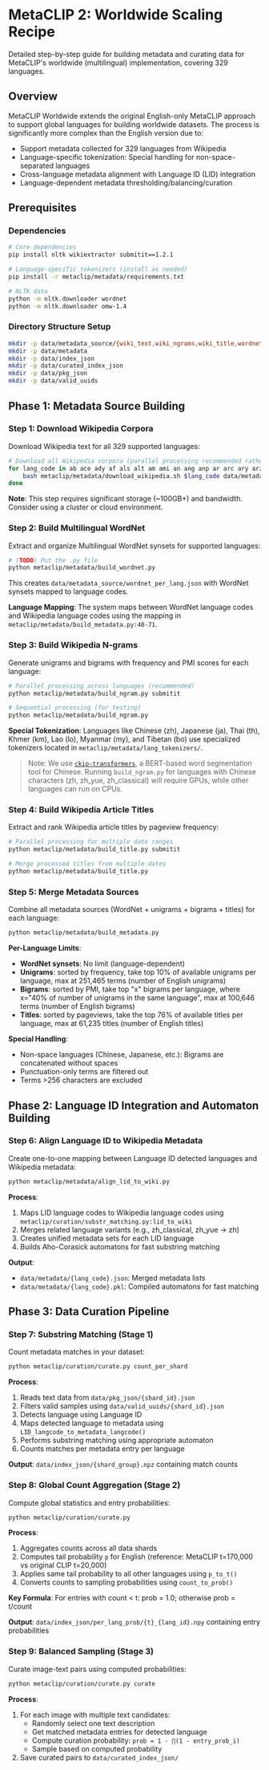 # MetaCLIP 2: Worldwide Scaling Recipe

Detailed step-by-step guide for building metadata and curating data for MetaCLIP's worldwide (multilingual) implementation, covering 329 languages.

## Overview

MetaCLIP Worldwide extends the original English-only MetaCLIP approach to support global languages for building worldwide datasets. The process is significantly more complex than the English version due to:

- Support metadata collected for 329 languages from Wikipedia
- Language-specific tokenization: Special handling for non-space-separated languages
- Cross-language metadata alignment with Language ID (LID) integration
- Language-dependent metadata thresholding/balancing/curation

## Prerequisites

### Dependencies
```bash
# Core dependencies
pip install nltk wikiextractor submitit==1.2.1

# Language-specific tokenizers (install as needed)
pip install -r metaclip/metadata/requirements.txt

# NLTK data
python -m nltk.downloader wordnet
python -m nltk.downloader omw-1.4
```

### Directory Structure Setup
```bash
mkdir -p data/metadata_source/{wiki_text,wiki_ngrams,wiki_title,wordnet_per_lang}
mkdir -p data/metadata
mkdir -p data/index_json
mkdir -p data/curated_index_json
mkdir -p data/pkg_json
mkdir -p data/valid_uuids
```

## Phase 1: Metadata Source Building

### Step 1: Download Wikipedia Corpora

Download Wikipedia text for all 329 supported languages:

```bash
# Download all Wikipedia corpora (parallel processing recommended rather than sequential)
for lang_code in ab ace ady af als alt am ami an ang anp ar arc ary arz as ast atj av avk awa ay az azb ba ban bar bat_smg bbc bcl be be_tarask bew bg bh bi bjn blk bm bn bo bpy br bs bug bxr ca cbk_zam cdo ce ceb ch chr chy ckb co cr crh cs csb cu cv cy da dag de dga din diq dsb dtp dty dv dz ee el eml en eo es et eu ext fa fat ff fi fiu_vro fj fo fon fr frp frr fur fy ga gag gan gcr gd gl glk gn gom gor got gpe gu guc gur guw gv ha hak haw he hi hif hr hsb ht hu hy hyw ia id ie ig igl ik ilo inh io is it iu ja jam jbo jv ka kaa kab kbd kbp kcg kg ki kk kl km kn ko koi krc ks ksh ku kus kv kw ky la lad lb lbe lez lfn lg li lij lld lmo ln lo lt ltg lv mad mai map_bms mdf mg mhr mi min mk ml mn mni mnw mr mrj ms mt mwl my myv mzn nah nap nds nds_nl ne new nia nl nn no nov nqo nrm nso nv ny oc olo om or os pa pag pam pap pcd pcm pdc pfl pi pih pl pms pnb pnt ps pt pwn qu rm rmy rn ro roa_rup roa_tara ru rue rw sa sah sat sc scn sco sd se sg sh shi shn si simple sk skr sl sm smn sn so sq sr srn ss st stq su sv sw szl szy ta tay tcy te tet tg th ti tk tl tly tn to tpi tr trv ts tt tum tw ty tyv udm ug uk ur uz ve vec vep vi vls vo wa war wo wuu xal xh xmf yi yo za zea zgh zh zh_classical zh_min_nan zh_yue zu; do
    bash metaclip/metadata/download_wikipedia.sh $lang_code data/metadata_source/wiki_text
done
```

**Note**: This step requires significant storage (~100GB+) and bandwidth. Consider using a cluster or cloud environment.

### Step 2: Build Multilingual WordNet

Extract and organize Multilingual WordNet synsets for supported languages:

```bash
# (TODO) Put the .py file
python metaclip/metadata/build_wordnet.py
```

This creates `data/metadata_source/wordnet_per_lang.json` with WordNet synsets mapped to language codes.

**Language Mapping**: The system maps between WordNet language codes and Wikipedia language codes using the mapping in `metaclip/metadata/build_metadata.py:40-71`.

### Step 3: Build Wikipedia N-grams

Generate unigrams and bigrams with frequency and PMI scores for each language:

```bash
# Parallel processing across languages (recommended)
python metaclip/metadata/build_ngram.py submitit

# Sequential processing (for testing)
python metaclip/metadata/build_ngram.py
```

**Special Tokenization**: Languages like Chinese (zh), Japanese (ja), Thai (th), Khmer (km), Lao (lo), Myanmar (my), and Tibetan (bo) use specialized tokenizers located in `metaclip/metadata/lang_tokenizers/`.

> Note: We use [`ckip-transformers`](https://github.com/ckiplab/ckip-transformers), a BERT-based word segmentation tool for Chinese. Running `build_ngram.py` for languages with Chinese characters (zh, zh_yue, zh_classical) will require GPUs, while other languages can run on CPUs.

### Step 4: Build Wikipedia Article Titles

Extract and rank Wikipedia article titles by pageview frequency:

```bash
# Parallel processing for multiple date ranges
python metaclip/metadata/build_title.py submitit

# Merge processed titles from multiple dates
python metaclip/metadata/build_title.py
```

### Step 5: Merge Metadata Sources

Combine all metadata sources (WordNet + unigrams + bigrams + titles) for each language:

```bash
python metaclip/metadata/build_metadata.py
```

**Per-Language Limits**:
- **WordNet synsets**: No limit (language-dependent)
- **Unigrams**: sorted by frequency, take top 10% of available unigrams per language, max at 251,465 terms (number of English unigrams)
- **Bigrams**: sorted by PMI, take top "x" bigrams per language, where x="40% of number of unigrams in the same language", max at 100,646 terms (number of English bigrams)
- **Titles**: sorted by pageviews, take the top 76% of available titles per language, max at 61,235 titles (number of English titles)

**Special Handling**:
- Non-space languages (Chinese, Japanese, etc.): Bigrams are concatenated without spaces
- Punctuation-only terms are filtered out
- Terms >256 characters are excluded

## Phase 2: Language ID Integration and Automaton Building

### Step 6: Align Language ID to Wikipedia Metadata

Create one-to-one mapping between Language ID detected languages and Wikipedia metadata:

```bash
python metaclip/metadata/align_lid_to_wiki.py
```

**Process**:
1. Maps LID language codes to Wikipedia language codes using `metaclip/curation/substr_matching.py:lid_to_wiki`
2. Merges related language variants (e.g., zh_classical, zh_yue → zh)
3. Creates unified metadata sets for each LID language
4. Builds Aho-Corasick automatons for fast substring matching

**Output**:
- `data/metadata/{lang_code}.json`: Merged metadata lists
- `data/metadata/{lang_code}.pkl`: Compiled automatons for fast matching

## Phase 3: Data Curation Pipeline

### Step 7: Substring Matching (Stage 1)

Count metadata matches in your dataset:

```bash
python metaclip/curation/curate.py count_per_shard
```

**Process**:
1. Reads text data from `data/pkg_json/{shard_id}.json`
2. Filters valid samples using `data/valid_uuids/{shard_id}.json`
3. Detects language using Language ID
4. Maps detected language to metadata using `LID_langcode_to_metadata_langcode()`
5. Performs substring matching using appropriate automaton
6. Counts matches per metadata entry per language

**Output**: `data/index_json/{shard_group}.npz` containing match counts

### Step 8: Global Count Aggregation (Stage 2)

Compute global statistics and entry probabilities:

```bash
python metaclip/curation/curate.py
```

**Process**:
1. Aggregates counts across all data shards
2. Computes tail probability `p` for English (reference: MetaCLIP t=170,000 vs original CLIP t=20,000)
3. Applies same tail probability to all other languages using `p_to_t()`
4. Converts counts to sampling probabilities using `count_to_prob()`

**Key Formula**: For entries with count < t: prob = 1.0; otherwise prob = t/count

**Output**: `data/index_json/per_lang_prob/{t}_{lang_id}.npy` containing entry probabilities

### Step 9: Balanced Sampling (Stage 3)

Curate image-text pairs using computed probabilities:

```bash
python metaclip/curation/curate.py curate
```

**Process**:
1. For each image with multiple text candidates:
   - Randomly select one text description
   - Get matched metadata entries for detected language
   - Compute curation probability: `prob = 1 - ∏(1 - entry_prob_i)`
   - Sample based on computed probability
2. Save curated pairs to `data/curated_index_json/`
